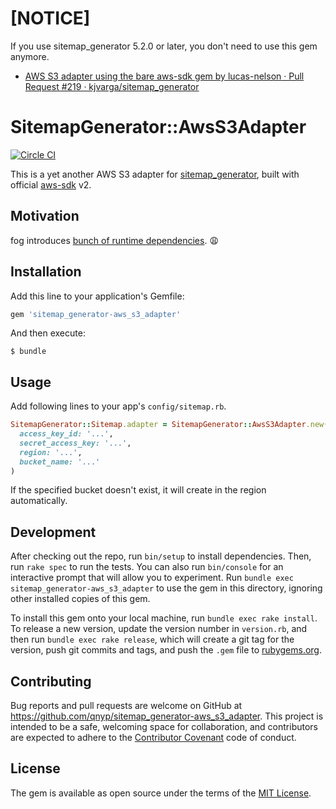 # [NOTICE]

If you use sitemap_generator 5.2.0 or later, you don't need to use this gem anymore.

- [AWS S3 adapter using the bare aws-sdk gem by lucas-nelson · Pull Request #219 · kjvarga/sitemap_generator](https://github.com/kjvarga/sitemap_generator/pull/219)

# SitemapGenerator::AwsS3Adapter

[![Circle CI](https://circleci.com/gh/qnyp/sitemap_generator-aws_s3_adapter.svg?style=svg)](https://circleci.com/gh/qnyp/sitemap_generator-aws_s3_adapter)

This is a yet another AWS S3 adapter for [sitemap_generator](https://github.com/kjvarga/sitemap_generator), built with official [aws-sdk](https://rubygems.org/gems/aws-sdk) v2.

## Motivation

fog introduces [bunch of runtime dependencies](https://rubygems.org/gems/fog). :weary:

## Installation

Add this line to your application's Gemfile:

```ruby
gem 'sitemap_generator-aws_s3_adapter'
```

And then execute:

```console
$ bundle
```

## Usage

Add following lines to your app's `config/sitemap.rb`.

```ruby
SitemapGenerator::Sitemap.adapter = SitemapGenerator::AwsS3Adapter.new(
  access_key_id: '...',
  secret_access_key: '...',
  region: '...',
  bucket_name: '...'
)
```

If the specified bucket doesn't exist, it will create in the region automatically.

## Development

After checking out the repo, run `bin/setup` to install dependencies. Then, run `rake spec` to run the tests. You can also run `bin/console` for an interactive prompt that will allow you to experiment. Run `bundle exec sitemap_generator-aws_s3_adapter` to use the gem in this directory, ignoring other installed copies of this gem.

To install this gem onto your local machine, run `bundle exec rake install`. To release a new version, update the version number in `version.rb`, and then run `bundle exec rake release`, which will create a git tag for the version, push git commits and tags, and push the `.gem` file to [rubygems.org](https://rubygems.org).

## Contributing

Bug reports and pull requests are welcome on GitHub at https://github.com/qnyp/sitemap_generator-aws_s3_adapter. This project is intended to be a safe, welcoming space for collaboration, and contributors are expected to adhere to the [Contributor Covenant](http://contributor-covenant.org) code of conduct.

## License

The gem is available as open source under the terms of the [MIT License](http://opensource.org/licenses/MIT).
